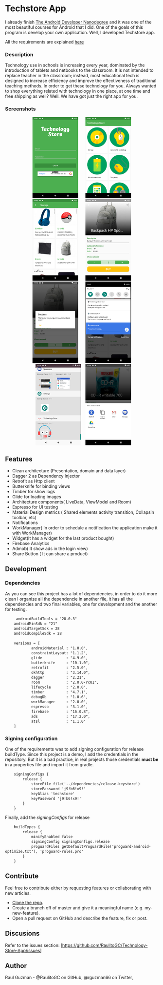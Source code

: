 # Techstore App

I already finish [The Android Developer Nanodegree](https://www.udacity.com/course/android-developer-nanodegree-by-google--nd801)
and it was one of the most beautiful courses for Android that I did. One of the goals of this program is develop
your own application. Well, I developed Techstore app.

All the requirements are explained [here](requeriments/techstore_requirements.pdf)

### Description
Technology use in schools is increasing every year, dominated by the introduction of tablets and netbooks to the classroom. 
It is not intended to replace teacher in the classroom; instead, most educational tech is designed to increase efficiency and improve the effectiveness of traditional teaching methods. 
In order to get these technology for you. Always wanted to shop everything related with technology in one place, at one time and free shipping as well? Well. 
We have got just the right app for you.

### Screenshots

<p align="center">
    <img src="images/login.png" alt="login" width="150px" hspace="10"/>  
    <img src="images/categories.png" alt="categories" width="150px"hspace="10"/>
    <img src="images/products.png" alt="products" width="150px" hspace="10"/>
    <img src="images/detail.png" alt="product detail" width="150px" hspace="10"/>
    <img src="images/success_buy.png" alt="alert" width="150px" hspace="10"/>
    <img src="images/notification.png" alt="android notification" width="150px" hspace="10"/>
    <img src="images/widget.png" alt="android widget" width="150px" hspace="10"/>
    <img src="images/share.png" alt="share" width="150px"/>
</p>

## Features

   * Clean architecture (Presentation, domain and data layer)
   * Dagger 2 as Dependency Injector
   * Retrofit as Http client
   * Butterknife for binding views
   * Timber for show logs
   * Glide for loading images
   * Architecture components( LiveData, ViewModel and Room)
   * Espresso for UI testing
   * Material Design metrics ( Shared elements activity transition, Collapsin toolbar, etc) 
   * Notifications
   * WorkManager( In order to schedule a notification the application make it with WorkManager)
   * Widget(It has a widget for the last product bought)
   * Firebase Analytics
   * Admob( It show ads in the login view)
   * Share Button ( It can share a product)
   
   
## Development

### Dependencies

As you can see this project has a lot of dependencies, in order to do it more clean I organize all
the dependencie in another file, it has all the dependencies and two final variables, 
one for development and the another for testing.

```
     androidBuildTools = "28.0.3"
    androidMinSdk = "21"
    androidTargetSdk = 28
    androidCompileSdk = 28

    versions = [
            androidMaterial : "1.0.0",
            constraintLayout: "1.1.2",
            glide           : "4.9.0",
            butterknife     : "10.1.0",
            retrofit        : "2.5.0",
            okhttp          : "3.14.0",
            dagger          : "2.21",
            room            : "2.0.0-rc01",
            lifecycle       : "2.0.0",
            timber          : "4.7.1",
            debugDb         : "1.0.6",
            workManager     : "2.0.0",
            espresso        : "3.1.0",
            firebase        : "16.0.8",
            ads             : "17.2.0",
            atsl            : "1.1.0"
    ]
```
### Signing configuration
One of the requirements was to add signing configuration for release buildType.
Since this project is a demo, I add the credentials in the repository. But it is a bad practice, in real projects
those credentials **must be** in a properties file and import it from gradle.
```
    signingConfigs {
        release {
            storeFile file('../dependencies/release.keystore')
            storePassword 'j9!b6!x9!'
            keyAlias 'techstore'
            keyPassword 'j9!b6!x9!'
        }
    }
```
Finally, add the _signingConfigs_ for release
```
    buildTypes {
        release {
            minifyEnabled false
            signingConfig signingConfigs.release
            proguardFiles getDefaultProguardFile('proguard-android-optimize.txt'), 'proguard-rules.pro'
        }
    }
```
## Contribute

Feel free to contribute either by requesting features or collaborating with new articles.

* [Clone the repo](https://github.com/RaulitoGC/Technology-Store-App).
* Create a branch off of master and give it a meaningful name (e.g. my-new-feature).
* Open a pull request on GitHub and describe the feature, fix or post.

## Discusions
Refer to the issues section: [https://github.com/RaulitoGC/Technology-Store-App/issues]
   
## Author
Raul Guzman - @RaulitoGC on GitHub, @rguzman66 on Twitter, 

